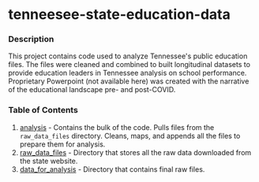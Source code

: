 # tenneesee-state-education-data

### Description

This project contains code used to analyze Tennessee's public education files. The files were cleaned and combined to built longitudinal datasets to provide education leaders in Tennessee analysis on school performance. Proprietary Powerpoint (not available here) was created with the narrative of the educational landscape pre- and post-COVID. 

### Table of Contents
1. [analysis](https://github.com/nicolejeong/tennessee-state-education-data/tree/main/analysis) - Contains the bulk of the code. Pulls files from the `raw_data_files` directory. Cleans, maps, and appends all the files to prepare them for analysis. 
2. [raw_data_files](https://github.com/nicolejeong/tennessee-state-education-data/tree/main/raw_data_files) - Directory that stores all the raw data downloaded from the state website.
3. [data_for_analysis](https://github.com/nicolejeong/tennessee-state-education-data/tree/main/data_for_analysis) - Directory that contains final raw files.
